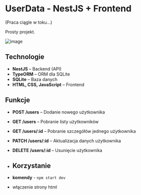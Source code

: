 # UserData - NestJS + Frontend

(Praca ciągle w toku...)

Prosty projekt.

![image](https://github.com/user-attachments/assets/576b010c-458c-49c3-a3cc-96a2ce741eba)

## Technologie

- **NestJS** – Backend (API)
- **TypeORM** – ORM dla SQLite
- **SQLite** – Baza danych
- **HTML, CSS, JavaScript** – Frontend

## Funkcje

- **POST /users** – Dodanie nowego użytkownika
- **GET /users** – Pobranie listy użytkowników
- **GET /users/:id** – Pobranie szczegółów jednego użytkownika
- **PATCH /users/:id** – Aktualizacja danych użytkownika
- **DELETE /users/:id** – Usunięcie użytkownika

- ## Korzystanie
- **komendy** - `npm start dev`
- włączenie strony html

